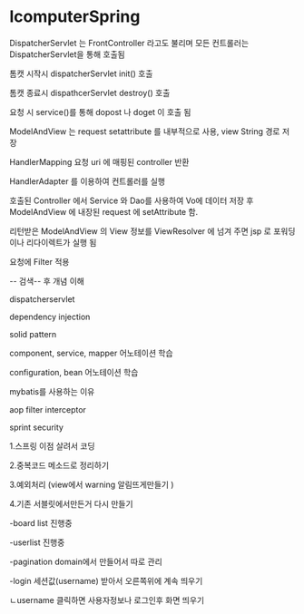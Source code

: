 # lcomputerSpring
DispatcherServlet 는 FrontController 라고도 불리며 모든 컨트롤러는 DispatcherServlet을 통해 호출됨

톰캣 시작시 dispatcherServlet init() 호출

톰캣 종료시 dispathcerServlet destroy() 호출

요청 시 service()를 통해 dopost 나 doget 이 호출 됨

ModelAndView 는 request setattribute 를 내부적으로 사용, view String 경로 저장

HandlerMapping 요청 uri 에 매핑된 controller 반환

HandlerAdapter 를 이용하여 컨트롤러를 실행

호출된 Controller 에서 Service 와 Dao를 사용하여 Vo에 데이터 저장 후 ModelAndView 에 내장된 request 에 setAttribute 함.

리턴받은 ModelAndView 의 View 정보를 ViewResolver 에 넘겨 주면 jsp 로 포워딩이나 리다이렉트가 실행 됨

요청에 Filter 적용


-- 검색-- 후 개념 이해 

dispatcherservlet

dependency injection

solid pattern

component, service, mapper 어노테이션 학습

configuration, bean 어노테이션 학습

mybatis를 사용하는 이유

aop filter interceptor

sprint security




1.스프링 이점 살려서 코딩 

2.중복코드 메소드로 정리하기 

3.예외처리 (view에서 warning 알림뜨게만들기 ) 

4.기존 서블릿에서만든거 다시 만들기 

-board list 진행중 

-userlist 진행중

-pagination  domain에서 만들어서 따로 관리 

-login 세션값(username) 받아서 오른쪽위에 계속 띄우기 

 ㄴusername 클릭하면 사용자정보나 로그인후 화면 띄우기 
